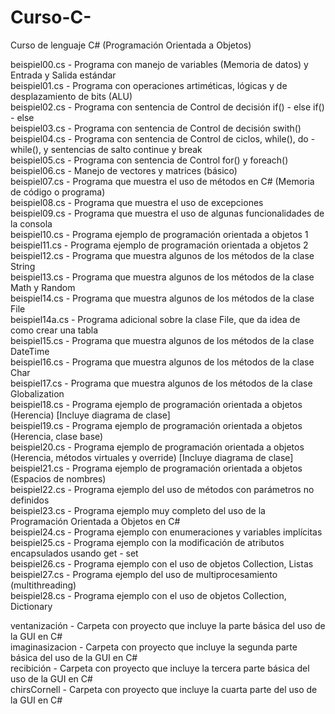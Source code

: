 # Curso-C-
Curso de lenguaje C# (Programación Orientada a Objetos)

beispiel00.cs   -   Programa con manejo de variables (Memoria de datos) y Entrada y Salida estándar  
beispiel01.cs   -   Programa con operaciones artiméticas, lógicas y de desplazamiento de bits (ALU)  
beispiel02.cs   -   Programa con sentencia de Control de decisión if() - else if() - else  
beispiel03.cs   -   Programa con sentencia de Control de decisión swith()  
beispiel04.cs   -   Programa con sentencia de Control de ciclos, while(), do - while(), y sentencias de salto continue y break  
beispiel05.cs   -   Programa con sentencia de Control for() y foreach()  
beispiel06.cs   -   Manejo de vectores y matrices (básico)  
beispiel07.cs   -   Programa que muestra el uso de métodos en C# (Memoria de código o programa)  
beispiel08.cs   -   Programa que muestra el uso de excepciones  
beispiel09.cs   -   Programa que muestra el uso de algunas funcionalidades de la consola  
beispiel10.cs   -   Programa ejemplo de programación orientada a objetos 1  
beispiel11.cs   -   Programa ejemplo de programación orientada a objetos 2  
beispiel12.cs   -   Programa que muestra algunos de los métodos de la clase String  
beispiel13.cs   -   Programa que muestra algunos de los métodos de la clase Math y Random  
beispiel14.cs   -   Programa que muestra algunos de los métodos de la clase File  
beispiel14a.cs  -   Programa adicional sobre la clase File, que da idea de como crear una tabla  
beispiel15.cs   -   Programa que muestra algunos de los métodos de la clase DateTime  
beispiel16.cs   -   Programa que muestra algunos de los métodos de la clase Char  
beispiel17.cs   -   Programa que muestra algunos de los métodos de la clase Globalization  
beispiel18.cs   -   Programa ejemplo de programación orientada a objetos (Herencia) [Incluye diagrama de clase]  
beispiel19.cs   -   Programa ejemplo de programación orientada a objetos (Herencia, clase base)  
beispiel20.cs   -   Programa ejemplo de programación orientada a objetos (Herencia, métodos virtuales y override) [Incluye diagrama de clase]  
beispiel21.cs   -   Programa ejemplo de programación orientada a objetos (Espacios de nombres)  
beispiel22.cs   -   Programa ejemplo del uso de métodos con parámetros no definidos  
beispiel23.cs   -   Programa ejemplo muy completo del uso de la Programación Orientada a Objetos en C#  
beispiel24.cs   -   Programa ejemplo con enumeraciones y variables implícitas  
beispiel25.cs   -   Programa ejemplo con la modificación de atributos encapsulados usando get - set  
beispiel26.cs   -   Programa ejemplo con el uso de objetos Collection, Listas  
beispiel27.cs   -   Programa ejemplo del uso de multiprocesamiento (multithreading)  
beispiel28.cs   -   Programa ejemplo con el uso de objetos Collection, Dictionary  

ventanización   -   Carpeta con proyecto que incluye la parte básica del uso de la GUI en C#  
imaginasizacion -   Carpeta con proyecto que incluye la segunda parte básica del uso de la GUI en C#  
recibición      -   Carpeta con proyecto que incluye la tercera parte básica del uso de la GUI en C#  
chirsCornell    -   Carpeta con proyecto que incluye la cuarta parte del uso de la GUI en C#
